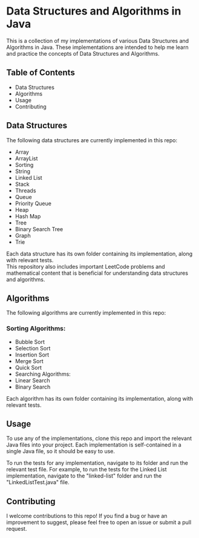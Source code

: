 # Data Structures and Algorithms in Java
This is a collection of my implementations of various Data Structures and Algorithms in Java. These implementations are intended to help me learn and practice the concepts of Data Structures and Algorithms.

## Table of Contents
- Data Structures
- Algorithms
- Usage
- Contributing

## Data Structures
The following data structures are currently implemented in this repo:

- Array
- ArrayList
- Sorting
- String
- Linked List
- Stack
- Threads
- Queue
- Priority Queue
- Heap
- Hash Map
- Tree
- Binary Search Tree
- Graph
- Trie 
 
Each data structure has its own folder containing its implementation, along with relevant tests.<br>
This repository also includes important LeetCode problems and mathematical content that is beneficial for understanding data structures and algorithms.

## Algorithms
The following algorithms are currently implemented in this repo:

### Sorting Algorithms:
- Bubble Sort
- Selection Sort
- Insertion Sort
- Merge Sort
- Quick Sort
- Searching Algorithms:
- Linear Search
- Binary Search

Each algorithm has its own folder containing its implementation, along with relevant tests.

## Usage
To use any of the implementations, clone this repo and import the relevant Java files into your project. Each implementation is self-contained in a single Java file, so it should be easy to use.

To run the tests for any implementation, navigate to its folder and run the relevant test file. For example, to run the tests for the Linked List implementation, navigate to the "linked-list" folder and run the "LinkedListTest.java" file.

## Contributing
I welcome contributions to this repo! If you find a bug or have an improvement to suggest, please feel free to open an issue or submit a pull request.
